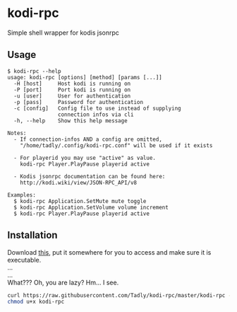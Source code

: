 kodi-rpc
========
Simple shell wrapper for kodis jsonrpc

## Usage
```
$ kodi-rpc --help
usage: kodi-rpc [options] [method] [params [...]]
  -H [host]     Host kodi is running on
  -P [port]     Port kodi is running on
  -u [user]     User for authentication
  -p [pass]     Password for authentication
  -c [config]   Config file to use instead of supplying
                connection infos via cli
  -h, --help    Show this help message

Notes:
  - If connection-infos AND a config are omitted,
    "/home/tadly/.config/kodi-rpc.conf" will be used if it exists

  - For playerid you may use "active" as value.
    kodi-rpc Player.PlayPause playerid active

  - Kodis jsonrpc documentation can be found here:
    http://kodi.wiki/view/JSON-RPC_API/v8

Examples:
  $ kodi-rpc Application.SetMute mute toggle
  $ kodi-rpc Application.SetVolume volume increment
  $ kodi-rpc Player.PlayPause playerid active
```

## Installation
Download [this](https://raw.githubusercontent.com/Tadly/kodi-rpc/master/kodi-rpc), put it somewhere for you to access and make sure it is executable.  
...  
...  
What??? Oh, you are lazy? Hm... I see.
```sh
curl https://raw.githubusercontent.com/Tadly/kodi-rpc/master/kodi-rpc -o kodi-rpc
chmod u+x kodi-rpc
```
